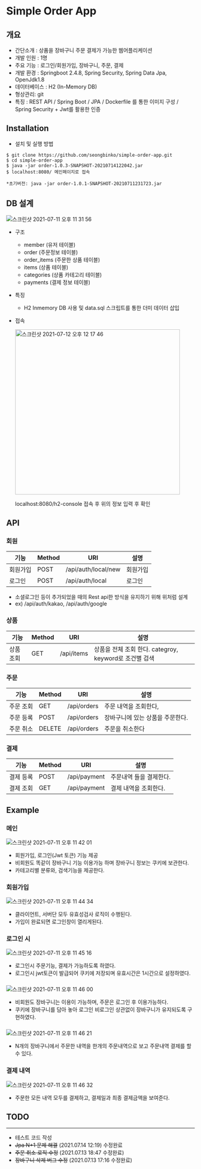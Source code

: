 # Simple Order App

## 개요
- 간단소개 : 상품을 장바구니 주문 결제가 가능한 웹어플리케이션
- 개발 인원 : 1명
- 주요 기능 : 로그인/회원가입, 장바구니, 주문, 결제
- 개발 환경 : Springboot 2.4.8, Spring Security, Spring Data Jpa, OpenJdk1.8
- 데이터베이스 : H2 (In-Memory DB)
- 형상관리: git
- 특징 : REST API / Spring Boot / JPA / Dockerfile 를 통한 이미지 구성 / Spring Security + Jwt를 활용한 인증

## Installation

- 설치 및 실행 방법
```plian
$ git clone https://github.com/seongbinko/simple-order-app.git
$ cd simple-order-app
$ java -jar order-1.0.3-SNAPSHOT-20210714122042.jar
$ localhost:8080/ 메인페이지로 접속

*초기버전: java -jar order-1.0.1-SNAPSHOT-20210711231723.jar
``` 

## DB 설계
![스크린샷 2021-07-11 오후 11 31 56](https://user-images.githubusercontent.com/60464424/125199254-4e39fd00-e2a0-11eb-8f6a-9816913e63d0.png)

- 구조
    - member (유저 테이블)
    - order (주문정보 테이블)
    - order_items (주문한 상품 테이블)
    - items (상품 테이블)
    - categories (상품 카테고리 테이블)
    - payments (결제 정보 테이블)
- 특징
    - H2 Inmemory DB 사용 및 data.sql 스크립트를 통한 더미 데이터 삽입
- 접속
  
  <img width="440" alt="스크린샷 2021-07-12 오후 12 17 46" src="https://user-images.githubusercontent.com/60464424/125226111-6a26b880-e30b-11eb-906d-75cbc7c0f26b.png">
  
  localhost:8080/h2-console 접속 후 위의 정보 입력 후 확인
  

## API 

### 회원

| 기능       | Method | URI |  설명           | 
| ----------| -------|--------|--------------------------------------------- |
| 회원가입 | POST | /api/auth/local/new | 회원가입 |
| 로그인    | POST | /api/auth/local        |  로그인 |

- 소셜로그인 등이 추가되었을 때의 Rest api한 방식을 유지하기 위해 위처럼 설계
- ex) /api/auth/kakao, /api/auth/google 

### 상품
| 기능       | Method | URI |  설명           | 
| ----------| -------|--------|--------------------------------------------- |
| 상품 조회 | GET | /api/items | 상품을 전체 조회 한다. categroy, keyword로 조건별 검색 |


### 주문
| 기능       | Method | URI |  설명           | 
| ----------| -------|--------|--------------------------------------------- |
| 주문 조회 | GET | /api/orders | 주문 내역을 조회한다,|
| 주문 등록 | POST | /api/orders | 장바구니에 있는 상품을 주문한다.|
| 주문 취소 | DELETE | /api/orders | 주문을 취소한다  |


### 결제
| 기능       | Method | URI    |  설명           | 
| ----------| -------|--------|--------------------------------------------- |
| 결제 등록 | POST | /api/payment    | 주문내역 들을 결제한다. |
| 결제 조회 | GET | /api/payment |  결제 내역을 조회한다. |

## Example

### 메인
![스크린샷 2021-07-11 오후 11 42 01](https://user-images.githubusercontent.com/60464424/125199733-a3770e00-e2a2-11eb-9830-94a86487c6f6.png)

- 회원가입, 로그인(Jwt 토큰) 기능 제공
- 비회원도 똑같이 장바구니 기능 이용가능 하며 장바구니 정보는 쿠키에 보관한다.
- 카테고리별 분류와, 검색기능을 제공한다.

### 회원가입
![스크린샷 2021-07-11 오후 11 44 34](https://user-images.githubusercontent.com/60464424/125199744-a8d45880-e2a2-11eb-8929-5b2bdde07078.png)

- 클라이언트, 서버단 모두 유효성검사 로직이 수행된다.
- 가입이 완료되면 로그인창이 열리게된다.

### 로그인 시
![스크린샷 2021-07-11 오후 11 45 16](https://user-images.githubusercontent.com/60464424/125199745-a8d45880-e2a2-11eb-9a32-b3493d2776b5.png)

- 로그인시 주문기능, 결제가 가능하도록 하였다.
- 로그인시 jwt토큰이 발급되어 쿠키에 저장되며 유효시간은 1시간으로 설정하였다.

### 
![스크린샷 2021-07-11 오후 11 46 00](https://user-images.githubusercontent.com/60464424/125199746-a96cef00-e2a2-11eb-8c43-b3c968e97e38.png)

- 비회원도 장바구니는 이용이 가능하며, 주문은 로그인 후 이용가능하다.
- 쿠키에 장바구니를 담아 놓아 로그인 비로그인 상관없이 장바구니가 유지되도록 구현하였다.

###
![스크린샷 2021-07-11 오후 11 46 21](https://user-images.githubusercontent.com/60464424/125199748-a96cef00-e2a2-11eb-8933-6980cbe58606.png)
- N개의 장바구니에서 주문한 내역을 한개의 주문내역으로 보고 주문내역 결제를 할 수 있다.

### 결제 내역
![스크린샷 2021-07-11 오후 11 46 32](https://user-images.githubusercontent.com/60464424/125199749-aa058580-e2a2-11eb-8122-f787abee8549.png)

- 주문한 모든 내역 모두를 결제하고, 결제일과 최종 결제금액을 보여준다.

## TODO

---
- 테스트 코드 작성
- ~~Jpa N+1 문제 해결~~ (2021.07.14 12:19) 수정완료
- ~~주문 취소 로직 수정~~ (2021.07.13 18:47 수정완료)
- ~~장바구니 삭제 버그 수정~~ (2021.07.13 17:16 수정완료) 
